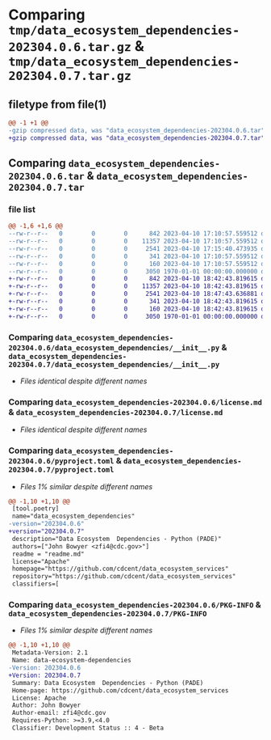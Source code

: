 # Comparing `tmp/data_ecosystem_dependencies-202304.0.6.tar.gz` & `tmp/data_ecosystem_dependencies-202304.0.7.tar.gz`

## filetype from file(1)

```diff
@@ -1 +1 @@
-gzip compressed data, was "data_ecosystem_dependencies-202304.0.6.tar", max compression
+gzip compressed data, was "data_ecosystem_dependencies-202304.0.7.tar", max compression
```

## Comparing `data_ecosystem_dependencies-202304.0.6.tar` & `data_ecosystem_dependencies-202304.0.7.tar`

### file list

```diff
@@ -1,6 +1,6 @@
--rw-r--r--   0        0        0      842 2023-04-10 17:10:57.559512 data_ecosystem_dependencies-202304.0.6/data_ecosystem_dependencies/__init__.py
--rw-r--r--   0        0        0    11357 2023-04-10 17:10:57.559512 data_ecosystem_dependencies-202304.0.6/license.md
--rw-r--r--   0        0        0     2541 2023-04-10 17:15:40.473935 data_ecosystem_dependencies-202304.0.6/pyproject.toml
--rw-r--r--   0        0        0      341 2023-04-10 17:10:57.559512 data_ecosystem_dependencies-202304.0.6/readme.md
--rw-r--r--   0        0        0      160 2023-04-10 17:10:57.559512 data_ecosystem_dependencies-202304.0.6/setup.cfg
--rw-r--r--   0        0        0     3050 1970-01-01 00:00:00.000000 data_ecosystem_dependencies-202304.0.6/PKG-INFO
+-rw-r--r--   0        0        0      842 2023-04-10 18:42:43.819615 data_ecosystem_dependencies-202304.0.7/data_ecosystem_dependencies/__init__.py
+-rw-r--r--   0        0        0    11357 2023-04-10 18:42:43.819615 data_ecosystem_dependencies-202304.0.7/license.md
+-rw-r--r--   0        0        0     2541 2023-04-10 18:47:43.636881 data_ecosystem_dependencies-202304.0.7/pyproject.toml
+-rw-r--r--   0        0        0      341 2023-04-10 18:42:43.819615 data_ecosystem_dependencies-202304.0.7/readme.md
+-rw-r--r--   0        0        0      160 2023-04-10 18:42:43.819615 data_ecosystem_dependencies-202304.0.7/setup.cfg
+-rw-r--r--   0        0        0     3050 1970-01-01 00:00:00.000000 data_ecosystem_dependencies-202304.0.7/PKG-INFO
```

### Comparing `data_ecosystem_dependencies-202304.0.6/data_ecosystem_dependencies/__init__.py` & `data_ecosystem_dependencies-202304.0.7/data_ecosystem_dependencies/__init__.py`

 * *Files identical despite different names*

### Comparing `data_ecosystem_dependencies-202304.0.6/license.md` & `data_ecosystem_dependencies-202304.0.7/license.md`

 * *Files identical despite different names*

### Comparing `data_ecosystem_dependencies-202304.0.6/pyproject.toml` & `data_ecosystem_dependencies-202304.0.7/pyproject.toml`

 * *Files 1% similar despite different names*

```diff
@@ -1,10 +1,10 @@
 [tool.poetry]
 name="data_ecosystem_dependencies"
-version="202304.0.6"
+version="202304.0.7"
 description="Data Ecosystem  Dependencies - Python (PADE)"
 authors=["John Bowyer <zfi4@cdc.gov>"]
 readme = "readme.md"
 license="Apache"
 homepage="https://github.com/cdcent/data_ecosystem_services"
 repository="https://github.com/cdcent/data_ecosystem_services"
 classifiers=[
```

### Comparing `data_ecosystem_dependencies-202304.0.6/PKG-INFO` & `data_ecosystem_dependencies-202304.0.7/PKG-INFO`

 * *Files 1% similar despite different names*

```diff
@@ -1,10 +1,10 @@
 Metadata-Version: 2.1
 Name: data-ecosystem-dependencies
-Version: 202304.0.6
+Version: 202304.0.7
 Summary: Data Ecosystem  Dependencies - Python (PADE)
 Home-page: https://github.com/cdcent/data_ecosystem_services
 License: Apache
 Author: John Bowyer
 Author-email: zfi4@cdc.gov
 Requires-Python: >=3.9,<4.0
 Classifier: Development Status :: 4 - Beta
```


